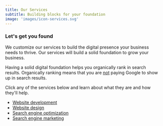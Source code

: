 ```yaml
---
title: Our Services
subtitle: Building blocks for your foundation
image: 'images/icon-services.svg'
---
```

<h3 class="lead">Let's get you found</h3>

We customize our services to build the digital presence your business needs to thrive. Our services will build a solid foundation to grow your business.

Having a solid digital foundation helps you organically rank in search results. Organically ranking means that you are <u>not</u> paying Google to show up in search results.

Click any of the services below and learn about what they are and how they'll help.

<ul class="section__list">
<li>
    <a href="/services/web-development">Website development</a>
</li>

<li>
    <a href="/services/web-design">Website design</a>
</li>

<li>
    <a href="/services/search-engine-optimization">Search engine optimization</a>
</li>

<li>
    <a href="/services/search-engine-marketing">Search engine marketing</a>
</li>
</ul>
